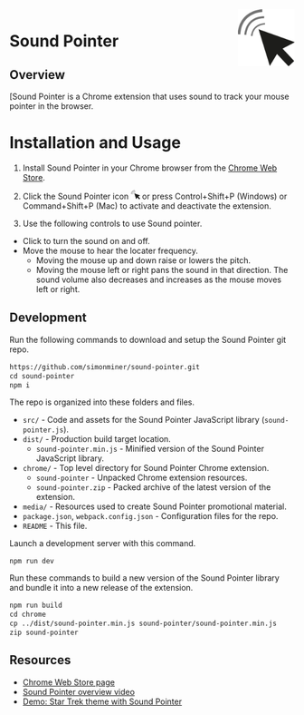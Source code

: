 <img src="src/assets/sound-pointer.png" alt="Sound Pointer Logo" style="float:right;width:100px" />

# Sound Pointer

## Overview

[Sound Pointer is a Chrome extension that uses sound to track your mouse pointer in the browser.

# Installation and Usage

1. Install Sound Pointer in your Chrome browser from the [Chrome Web Store](https://chrome.google.com/webstore/detail/sound-pointer/ainiiiclibekafehinjoffjppjibgock?hl=en).
2. Click the Sound Pointer icon <img src="src/assets/sound-pointer.png" alt="" width="16" /> or press Control+Shift+P (Windows) or Command+Shift+P (Mac) to activate and deactivate the extension.

3. Use the following controls to use Sound pointer.

* Click to turn the sound on and off.
* Move the mouse to hear the locater frequency.
  * Moving the mouse up and down raise or lowers the pitch.
  * Moving the mouse left or right pans the sound in that direction. The sound volume also decreases and increases as the mouse moves left or right.

## Development

Run the following commands to download and setup the Sound Pointer git repo.
```
https://github.com/simonminer/sound-pointer.git
cd sound-pointer
npm i
```
The repo is organized into these  folders and files.

* `src/` - Code and assets for the Sound Pointer JavaScript library (`sound-pointer.js`).
* `dist/` - Production build target location.
  * `sound-pointer.min.js` - Minified version of the Sound Pointer JavaScript library.
* `chrome/` - Top level directory for Sound Pointer Chrome extension.
  * `sound-pointer` - Unpacked Chrome extension resources.
  * `sound-pointer.zip` - Packed archive of the latest version of the extension.
* `media/` - Resources used to create Sound Pointer promotional material.
* `package.json`, `webpack.config.json` - Configuration files for the repo.
* `README` - This file.

Launch a development server with this command.
```
npm run dev
```
Run these commands to build a new version of the Sound Pointer library and bundle it into a new release of the extension.
```
npm run build
cd chrome
cp ../dist/sound-pointer.min.js sound-pointer/sound-pointer.min.js
zip sound-pointer
```
## Resources

* [Chrome Web Store page](https://chrome.google.com/webstore/detail/sound-pointer/ainiiiclibekafehinjoffjppjibgock?hl=en)
* [Sound Pointer overview video](https://www.youtube.com/watch?v=5HRpedSaoek)
* [Demo: Star Trek theme with Sound Pointer](https://www.youtube.com/watch?v=FFAodr7xziI)